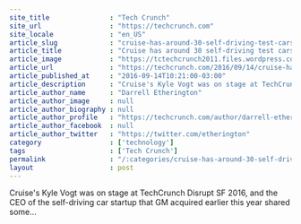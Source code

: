 ```yaml
---
site_title               : "Tech Crunch"
site_url                 : "https://techcrunch.com"
site_locale              : "en_US"
article_slug             : "cruise-has-around-30-self-driving-test-cars-on-roads-right-now"
article_title            : "Cruise has around 30 self-driving test cars on roads right now"
article_image            : "https://tctechcrunch2011.files.wordpress.com/2016/09/disrupt_sf16_kyle_voght_cruise-3965.jpg?w=764&h=400&crop=1"
article_url              : "https://techcrunch.com/2016/09/14/cruise-has-around-30-self-driving-test-cars-on-roads-right-now/"
article_published_at     : "2016-09-14T10:21:00-03:00"
article_description      : "Cruise's Kyle Vogt was on stage at TechCrunch Disrupt SF 2016, and the CEO of the self-driving car startup that GM acquired earlier this year shared some..."
article_author_name      : "Darrell Etherington"
article_author_image     : null
article_author_biography : null
article_author_profile   : "https://techcrunch.com/author/darrell-etherington/"
article_author_facebook  : null
article_author_twitter   : "https://twitter.com/etherington"
category                 : ['technology']
tags                     : ['Tech Crunch']
permalink                : "/:categories/cruise-has-around-30-self-driving-test-cars-on-roads-right-now/"
layout                   : post
---
```


Cruise's Kyle Vogt was on stage at TechCrunch Disrupt SF 2016, and the CEO of the self-driving car startup that GM acquired earlier this year shared some...
